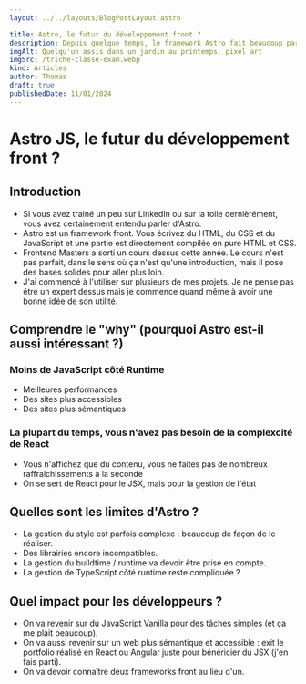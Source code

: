 ```yaml
---
layout: ../../layouts/BlogPostLayout.astro

title: Astro, le futur du développement front ?
description: Depuis quelque temps, le framework Astro fait beaucoup parlé de lui. Particulièrement orienté contenu, NX Academy l'utilise d'ailleurs, il est particulièrement utile pour réaliser des sites statiques. Mais est-ce vraiment le remplaçant de ReactJS ?
imgAlt: Quelqu'un assis dans un jardin au printemps, pixel art
imgSrc: /triche-classe-exam.webp
kind: Articles
author: Thomas
draft: true
publishedDate: 11/01/2024
---
```


# Astro JS, le futur du développement front ?

## Introduction

- Si vous avez trainé un peu sur LinkedIn ou sur la toile dernièrément, vous avez certainement entendu parler d'Astro. 
- Astro est un framework front. Vous écrivez du HTML, du CSS et du JavaScript et une partie est directement compilée en pure HTML et CSS.
- Frontend Masters a sorti un cours dessus cette année. Le cours n'est pas parfait, dans le sens où ça n'est qu'une introduction, mais il pose des bases solides pour aller plus loin.
- J'ai commencé à l'utiliser sur plusieurs de mes projets. Je ne pense pas être un expert dessus mais je commence quand même à avoir une bonne idée de son utilité.

## Comprendre le "why" (pourquoi Astro est-il aussi intéressant ?)

### Moins de JavaScript côté Runtime

- Meilleures performances
- Des sites plus accessibles
- Des sites plus sémantiques


### La plupart du temps, vous n'avez pas besoin de la complexcité de React

- Vous n'affichez que du contenu, vous ne faites pas de nombreux raffraichissements à la seconde
- On se sert de React pour le JSX, mais pour la gestion de l'état


## Quelles sont les limites d'Astro ?

- La gestion du style est parfois complexe : beaucoup de façon de le réaliser.
- Des librairies encore incompatibles.
- La gestion du buildtime / runtime va devoir être prise en compte.
- La gestion de TypeScript côté runtime reste compliquée ?


## Quel impact pour les développeurs ?

- On va revenir sur du JavaScript Vanilla pour des tâches simples (et ça me plait beaucoup).
- On va aussi revenir sur un web plus sémantique et accessible : exit le portfolio réalisé en React ou Angular juste pour bénéricier du JSX (j'en fais parti).
- On va devoir connaître deux frameworks front au lieu d'un.
